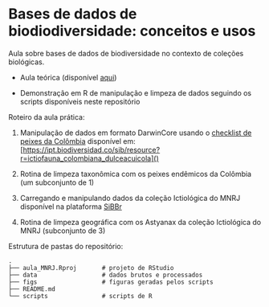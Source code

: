 # Bases de dados de biodiodiversidade: conceitos e usos

Aula sobre bases de dados de biodiversidade no contexto de coleções biológicas. 

- Aula teórica (disponível [aqui](https://saramortara.gitlab.io/aula_mnrj/))

-  Demonstração em R de manipulação e limpeza de dados seguindo os scripts disponíveis neste repositório


Roteiro da aula prática: 

1. Manipulação de dados em formato DarwinCore usando o [checklist de peixes da Colômbia](https://zookeys.pensoft.net/article/13897/) disponível em: [https://ipt.biodiversidad.co/sib/resource?r=ictiofauna_colombiana_dulceacuicola]()

2. Rotina de limpeza taxonômica com os peixes endêmicos da Colômbia (um subconjunto de 1)

3. Carregando e manipulando dados da coleção Ictiológica do MNRJ disponível na plataforma [SiBBr](https://ala-hub.sibbr.gov.br/ala-hub/occurrences/search?q=collection_uid:co101)

4. Rotina de limpeza geográfica com os Astyanax da coleção Ictiológica do MNRJ (subconjunto de 3)


Estrutura de pastas do repositório:
    
    .
    ├── aula_MNRJ.Rproj       # projeto de RStudio
    ├── data                  # dados brutos e processados
    ├── figs                  # figuras geradas pelos scripts
    ├── README.md
    └── scripts               # scripts de R

